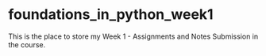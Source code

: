 # foundations_in_python_week1

This is the place to store my Week 1 - Assignments and Notes Submission in the course.
